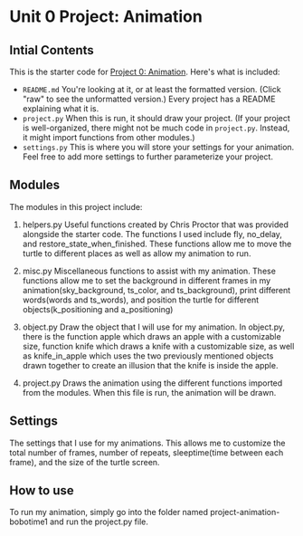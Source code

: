 # Unit 0 Project: Animation

## Intial Contents
This is the starter code for [Project 0: Animation](http://cs.fablearn.org/courses/cs9/unit00/project).
Here's what is included:

- `README.md` You're looking at it, or at least the formatted version. (Click "raw" to see the unformatted version.) Every project has a README explaining what it is.
- `project.py` When this is run, it should draw your project. (If your project is well-organized, there might not be much code in `project.py`. Instead, it might import functions from other modules.)
- `settings.py` This is where you will store your settings for your animation. Feel free to add more settings to further parameterize your project.

## Modules
The modules in this project include:
1. helpers.py
Useful functions created by Chris Proctor that was provided alongside the starter code. The functions I used include fly, no_delay, and restore_state_when_finished. These functions allow me to move the turtle to different places as well as allow my animation to run.

2. misc.py
Miscellaneous functions to assist with my animation. These functions allow me to set the background in different frames in my animation(sky_background, ts_color, and ts_background), print different words(words and ts_words), and position the turtle for different objects(k_positioning and a_positioning)

3. object.py
Draw the object that I will use for my animation. In object.py, there is the function apple which draws an apple with a customizable size, function knife which draws a knife with a customizable size, as well as knife_in_apple which uses the two previously mentioned objects drawn together to create an illusion that the knife is inside the apple.

4. project.py
Draws the animation using the different functions imported from the modules. When this file is run, the animation will be drawn.

## Settings
The settings that I use for my animations. This allows me to customize the total number of frames, number of repeats, sleeptime(time between each frame), and the size of the turtle screen.

## How to use
To run my animation, simply go into the folder named project-animation-bobotime1 and run the project.py file.
